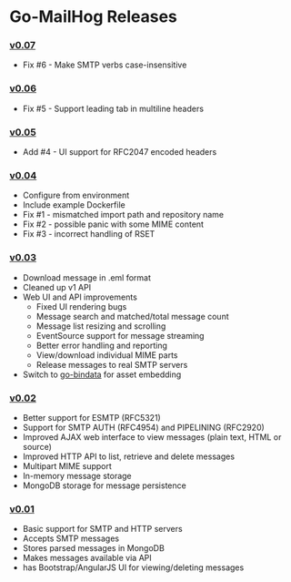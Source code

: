 Go-MailHog Releases
===================

### [v0.07](https://github.com/ian-kent/Go-MailHog/releases/tag/0.07)

- Fix #6 - Make SMTP verbs case-insensitive

### [v0.06](https://github.com/ian-kent/Go-MailHog/releases/tag/0.06)

- Fix #5 - Support leading tab in multiline headers

### [v0.05](https://github.com/ian-kent/Go-MailHog/releases/tag/0.05)

- Add #4 - UI support for RFC2047 encoded headers

### [v0.04](https://github.com/ian-kent/Go-MailHog/releases/tag/0.04)

* Configure from environment
* Include example Dockerfile
* Fix #1 - mismatched import path and repository name
* Fix #2 - possible panic with some MIME content
* Fix #3 - incorrect handling of RSET


### [v0.03](https://github.com/ian-kent/Go-MailHog/releases/tag/0.03)

* Download message in .eml format
* Cleaned up v1 API
* Web UI and API improvements
  * Fixed UI rendering bugs
  * Message search and matched/total message count
  * Message list resizing and scrolling  
  * EventSource support for message streaming
  * Better error handling and reporting
  * View/download individual MIME parts
  * Release messages to real SMTP servers
* Switch to [go-bindata](https://github.com/jteeuwen/go-bindata) for asset embedding

### [v0.02](https://github.com/ian-kent/Go-MailHog/releases/tag/0.02)

* Better support for ESMTP (RFC5321)
* Support for SMTP AUTH (RFC4954) and PIPELINING (RFC2920)
* Improved AJAX web interface to view messages (plain text, HTML or source)
* Improved HTTP API to list, retrieve and delete messages
* Multipart MIME support
* In-memory message storage
* MongoDB storage for message persistence

### [v0.01](https://github.com/ian-kent/Go-MailHog/releases/tag/0.01)

* Basic support for SMTP and HTTP servers
* Accepts SMTP messages
* Stores parsed messages in MongoDB
* Makes messages available via API
* has Bootstrap/AngularJS UI for viewing/deleting messages
